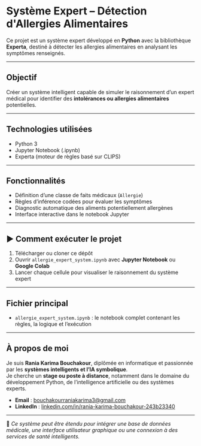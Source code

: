 #  Système Expert – Détection d'Allergies Alimentaires

Ce projet est un système expert développé en **Python** avec la bibliothèque **Experta**, destiné à détecter les allergies alimentaires en analysant les symptômes renseignés.

---

##  Objectif

Créer un système intelligent capable de simuler le raisonnement d’un expert médical pour identifier des **intolérances ou allergies alimentaires** potentielles.

---

##  Technologies utilisées

- Python 3
- Jupyter Notebook (.ipynb)
- Experta (moteur de règles basé sur CLIPS)

---

##  Fonctionnalités

- Définition d’une classe de faits médicaux (`Allergie`)
- Règles d’inférence codées pour évaluer les symptômes
- Diagnostic automatique des aliments potentiellement allergènes
- Interface interactive dans le notebook Jupyter

---

## ▶ Comment exécuter le projet

1. Télécharger ou cloner ce dépôt
2. Ouvrir `allergie_expert_system.ipynb` avec **Jupyter Notebook** ou **Google Colab**
3. Lancer chaque cellule pour visualiser le raisonnement du système expert

---

##  Fichier principal

- `allergie_expert_system.ipynb` : le notebook complet contenant les règles, la logique et l’exécution

---

##  À propos de moi

Je suis **Rania Karima Bouchakour**, diplômée en informatique et passionnée par les **systèmes intelligents et l’IA symbolique**.  
Je cherche un **stage ou poste à distance**, notamment dans le domaine du développement Python, de l’intelligence artificielle ou des systèmes experts.

-  **Email** : bouchakourraniakarima3@gmail.com  
-  **LinkedIn** : [linkedin.com/in/rania-karima-bouchakour-243b23340](https://www.linkedin.com/in/rania-karima-bouchakour-243b23340/)

---

📌 *Ce système peut être étendu pour intégrer une base de données médicale, une interface utilisateur graphique ou une connexion à des services de santé intelligents.*
